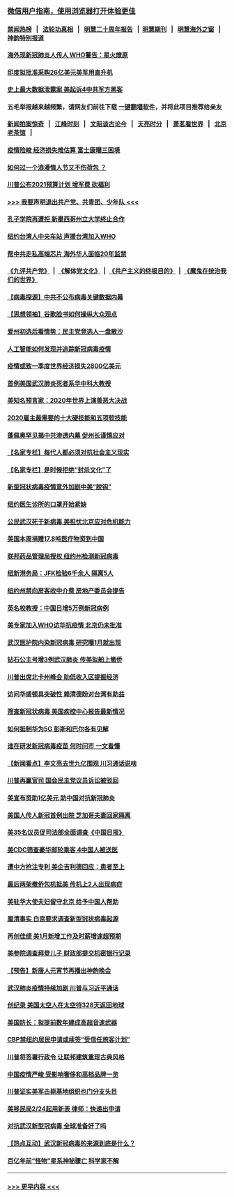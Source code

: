 ### [微信用户指南，使用浏览器打开体验更佳](https://github.com/gfw-breaker/banned-news1/blob/master/indexes/wechat-guide.md?t=0)
#### [禁闻热榜](热点新闻.md?t=0)  &nbsp;&nbsp;|&nbsp;&nbsp; [法轮功真相](https://github.com/gfw-breaker/truth/blob/master/README.md?t=0) &nbsp;&nbsp;|&nbsp;&nbsp; [明慧二十周年报告](https://github.com/gfw-breaker/mh-reports/blob/master/README.md?t=0) &nbsp;&nbsp;|&nbsp;&nbsp;[明慧期刊](https://github.com/gfw-breaker/mh-qikan) &nbsp;&nbsp;|&nbsp;&nbsp; [明慧海外之窗](https://github.com/gfw-breaker/mh-news/blob/master/README.md?t=0) &nbsp;&nbsp;|&nbsp;&nbsp; [神韵特别报道](https://github.com/gfw-breaker/mh-news/blob/master/shenyun.md?t=0)
#### [海外现新冠肺炎人传人 WHO警告：星火燎原](../pages/nsc412/n11859252.md?t=02110433) 
#### [印度拟批准采购26亿美元美军用直升机](../pages/nsc412/n11859143.md?t=02110433) 
#### [史上最大数据泄露案 美起诉4中共军方黑客](../pages/nsc412/n11859115.md?t=02110433) 
#### 五毛举报越来越频繁，请网友们前往下载 [一键翻墙软件](https://github.com/gfw-breaker/ssr-accounts)，并将此项目推荐给亲友
#### [新闻拍案惊奇](https://github.com/gfw-breaker/banned-news1/blob/master/pages/link4.md) &nbsp;&nbsp;|&nbsp;&nbsp; [江峰时刻](https://github.com/gfw-breaker/banned-news1/blob/master/pages/link4.md) &nbsp;&nbsp;|&nbsp;&nbsp; [文昭谈古论今](https://github.com/gfw-breaker/banned-news1/blob/master/pages/link4.md) &nbsp;&nbsp;|&nbsp;&nbsp; [天亮时分](https://github.com/gfw-breaker/banned-news1/blob/master/pages/link4.md) &nbsp;&nbsp;|&nbsp;&nbsp; [萧茗看世界](https://github.com/gfw-breaker/banned-news1/blob/master/pages/link4.md) &nbsp;&nbsp;|&nbsp;&nbsp; [北京老茶馆](https://github.com/gfw-breaker/banned-news1/blob/master/pages/link4.md) &nbsp;&nbsp;|&nbsp;&nbsp; 
#### [疫情险峻 经济损失难估算 富士康曝三困境](../pages/nsc412/n11859120.md?t=02110433) 
#### [如何过一个浪漫情人节又不伤荷包 ？](../pages/nsc412/n11858969.md?t=02110433) 
#### [川普公布2021预算计划 增军费 砍福利](../pages/nsc412/n11859012.md?t=02110433) 
#### [>>> 我要声明退出共产党、共青团、少年队 <<<](https://github.com/begood0513/goodnews/blob/master/quit/letter.md) 
#### [孔子学院再遭拒 新墨西哥州立大学终止合作](../pages/nsc412/n11858661.md?t=02110433) 
#### [纽约台湾人中央车站  声援台湾加入WHO](../pages/nsc412/n11857757.md?t=02110433) 
#### [帮中共走私高端芯片 海外华人面临20年监禁](../pages/nsc412/n11855016.md?t=02110433) 
#### [《九评共产党》](https://github.com/begood0513/9ping.md/blob/master/README.md) &nbsp;|&nbsp; [《解体党文化》](../../../../jtdwh.md/blob/master/README.md)  &nbsp;|&nbsp; [《共产主义的终极目的》](../../../../gczydzjmd.md/blob/master/README.md) &nbsp;|&nbsp; [《魔鬼在统治我们的世界》](../../../../mgztzwmdsj.md/blob/master/README.md) 
#### [【病毒探源】中共不公布病毒关键数据内幕](../pages/nsc412/n11856584.md?t=02110433) 
#### [【思想领袖】谷歌脸书如何操纵大众观点](../pages/nsc412/n11680874.md?t=02110433) 
#### [爱州初选后看情势：民主党竞选人一盘散沙](../pages/nsc412/n11856557.md?t=02110433) 
#### [人工智能如何发现并追踪新冠病毒疫情](../pages/nsc412/n11856398.md?t=02110433) 
#### [疫情或致一季度世界经济损失2800亿美元](../pages/nsc412/n11855639.md?t=02110433) 
#### [首例美国武汉肺炎死者系华中科大教授](../pages/nsc412/n11855500.md?t=02110433) 
#### [美知名预言家：2020年世界上演善恶大决战](../pages/nsc412/n11855418.md?t=02110433) 
#### [2020雇主最需要的十大硬技能和五项软技能](../pages/nsc412/n11850953.md?t=02110433) 
#### [蓬佩奥罕见揭中共渗透内幕 促州长谨慎应对](../pages/nsc412/n11854685.md?t=02110433) 
#### [【名家专栏】每代人都必须对抗社会主义现实](../pages/nsc412/n11831412.md?t=02110433) 
#### [【名家专栏】是时候拒绝“封杀文化”了](../pages/nsc412/n11814093.md?t=02110433) 
#### [新型冠状病毒疫情意外加剧中美“脱钩”](../pages/nsc412/n11854475.md?t=02110433) 
#### [纽约医生诊所的口罩开始紧缺](../pages/nsc412/n11853364.md?t=02110433) 
#### [公民武汉死于新病毒 美担忧北京应对危机能力](../pages/nsc412/n11854331.md?t=02110433) 
#### [美国本周捐赠17.8吨医疗物资到中国](../pages/nsc412/n11854269.md?t=02110433) 
#### [联邦药品管理局授权  纽约州检测新冠病毒](../pages/nsc412/n11853371.md?t=02110433) 
#### [纽新港务局：JFK检验6千余人  隔离5人](../pages/nsc412/n11853366.md?t=02110433) 
#### [纽约州禁向房客收中介费  房地产委员会提告](../pages/nsc412/n11853360.md?t=02110433) 
#### [英名校教授：中国日增5万例新冠病例](../pages/nsc412/n11854174.md?t=02110433) 
#### [美专家加入WHO访华抗疫情 北京仍未批准](../pages/nsc412/n11854043.md?t=02110433) 
#### [武汉医护院内染新冠病毒 研究曝1月就出现](../pages/nsc412/n11852928.md?t=02110433) 
#### [钻石公主号增3例武汉肺炎 传美拟船上撤侨](../pages/nsc412/n11853240.md?t=02110433) 
#### [川普出席北卡州峰会 助低收入区提振经济](../pages/nsc412/n11853232.md?t=02110433) 
#### [访问华盛顿具突破性 赖清德盼对台湾有助益](../pages/nsc412/n11853129.md?t=02110433) 
#### [筛查新冠状病毒 美国疾控中心报告最新情况](../pages/nsc412/n11853070.md?t=02110433) 
#### [如何抵制华为5G 彭斯和巴尔各有见解](../pages/nsc412/n11852535.md?t=02110433) 
#### [谁在研发新冠病毒疫苗 何时问市 一文看懂](../pages/nsc412/n11852840.md?t=02110433) 
#### [【新闻看点】李文亮去世九亿围观 川习通话说啥](../pages/nsc412/n11852360.md?t=02110433) 
#### [川普再赢官司 国会民主党议员诉讼被驳回](../pages/nsc412/n11852287.md?t=02110433) 
#### [美宣布资助1亿美元 助中国对抗新冠肺炎](../pages/nsc412/n11852531.md?t=02110433) 
#### [美国人传人新冠首例出院 芝加哥夫妻回家隔离](../pages/nsc412/n11852452.md?t=02110433) 
#### [美35名议员促司法部全面调查《中国日报》](../pages/nsc412/n11852435.md?t=02110433) 
#### [美CDC筛查豪华邮轮乘客 4中国人被送医](../pages/nsc412/n11852085.md?t=02110433) 
#### [遭中方抢注专利 美企吉利德回应：患者至上](../pages/nsc412/n11852037.md?t=02110433) 
#### [最后两架撤侨包机抵美 传机上2人出现病症](../pages/nsc412/n11852173.md?t=02110433) 
#### [美驻华大使夫妇留守北京 给予中国人帮助](../pages/nsc412/n11852165.md?t=02110433) 
#### [厘清事实 白宫要求调查新型冠状病毒起源](../pages/nsc412/n11852106.md?t=02110433) 
#### [再创佳绩 美1月新增工作及时薪增速超预期](../pages/nsc412/n11852174.md?t=02110433) 
#### [美参院调查拜登儿子 财政部提交机密银行记录](../pages/nsc412/n11851808.md?t=02110433) 
#### [【预告】新唐人元宵节再播出神韵晚会](../pages/nsc412/n11843192.md?t=02110433) 
#### [武汉肺炎疫情持续加剧 川普与习近平通话](../pages/nsc412/n11851613.md?t=02110433) 
#### [创纪录 美国太空人在太空待328天返回地球](../pages/nsc412/n11851266.md?t=02110433) 
#### [美国防长：拟提前数年建成高超音速武器](../pages/nsc412/n11850959.md?t=02110433) 
#### [CBP禁纽约居民申请或续签“受信任旅客计划”](../pages/nsc412/n11850857.md?t=02110433) 
#### [川普将签署行政令 让联邦建筑重现古典风格](../pages/nsc412/n11850654.md?t=02110433) 
#### [中国疫情严峻 受影响奢侈和高档品牌一览](../pages/nsc412/n11850319.md?t=02110433) 
#### [川普证实美军击毙基地组织也门分支头目](../pages/nsc412/n11850383.md?t=02110433) 
#### [美移民局2/24起用新表 律师：快递出申请](../pages/nsc412/n11848220.md?t=02110433) 
#### [对抗武汉新型冠病毒 全球准备好了吗](../pages/nsc412/n11850142.md?t=02110433) 
#### [【热点互动】武汉新冠病毒的来源到底是什么？](../pages/nsc412/n11849749.md?t=02110433) 
#### [百亿年前“怪物”星系神秘骤亡 科学家不解](../pages/nsc412/n11849863.md?t=02110433) 

----
#### [ >>> 更早内容 <<< ](../indexes/nsc412-earlier.md)
